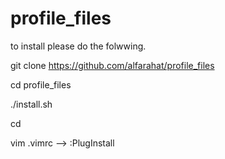 # profile_files
to install please do the folwwing.

git clone https://github.com/alfarahat/profile_files

cd profile_files

./install.sh

cd 

vim .vimrc --> :PlugInstall

